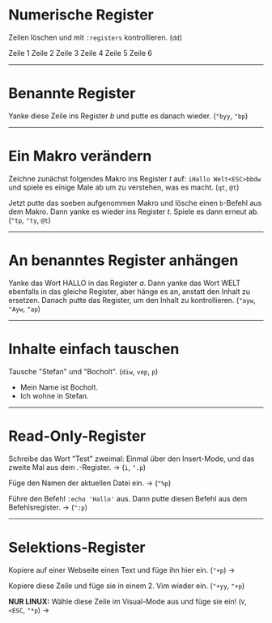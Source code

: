 # Numerische Register

Zeilen löschen und mit `:registers` kontrollieren. (`dd`)

Zeile 1
Zeile 2
Zeile 3
Zeile 4
Zeile 5
Zeile 6

-------------------------------------------------------------------------------
# Benannte Register

Yanke diese Zeile ins Register _b_ und putte es danach wieder. (`"byy`, `"bp`)

-------------------------------------------------------------------------------
# Ein Makro verändern

Zeichne zunächst folgendes Makro ins Register _t_ auf: `iHallo Welt<ESC>bbdw`
und spiele es einige Male ab um zu verstehen, was es macht.
(`qt`, `@t`)

Jetzt putte das soeben aufgenommen Makro und lösche einen `b`-Befehl aus dem
Makro. Dann yanke es wieder ins Register _t_. Spiele es dann erneut ab.
(`"tp`, `"ty`, `@t`)

-------------------------------------------------------------------------------
# An benanntes Register anhängen

Yanke das Wort HALLO in das Register _a_. Dann yanke das Wort WELT ebenfalls in
das gleiche Register, aber hänge es an, anstatt den Inhalt zu ersetzen. Danach
putte das Register, um den Inhalt zu kontrollieren.
(`"ayw`, `"Ayw`, `"ap`)

-------------------------------------------------------------------------------
# Inhalte einfach tauschen

Tausche "Stefan" und "Bocholt".
(`diw`, `vep`, `p`)

  * Mein Name ist Bocholt.
  * Ich wohne in Stefan.

-------------------------------------------------------------------------------
# Read-Only-Register

Schreibe das Wort "Test" zweimal: Einmal über den Insert-Mode, und das zweite
Mal aus dem _._-Register. →
(`i`, `".p`)

Füge den Namen der aktuellen Datei ein. →
(`"%p`)

Führe den Befehl `:echo 'Hallo'` aus. Dann putte diesen Befehl aus dem
Befehlsregister. →
(`":p`)

-------------------------------------------------------------------------------
# Selektions-Register

Kopiere auf einer Webseite einen Text und füge ihn hier ein. (`"+p`)
→

Kopiere diese Zeile und füge sie in einem 2. Vim wieder ein. (`"+yy`, `"+p`)

**NUR LINUX:** Wähle diese Zeile im Visual-Mode aus und füge sie ein!
(`V`, `<ESC`, `"*p`)
→

